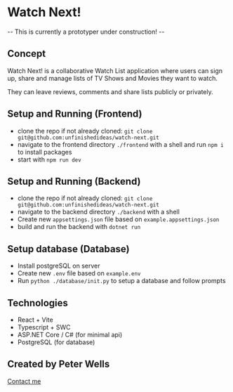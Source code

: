 # Watch Next!

-- This is currently a prototyper under construction! --

## Concept

Watch Next! is a collaborative Watch List application where users can sign up, share and manage lists of TV Shows and Movies they want to watch.

They can leave reviews, comments and share lists publicly or privately.

## Setup and Running (Frontend)

- clone the repo if not already cloned: `git clone git@github.com:unfinishedideas/watch-next.git`
- navigate to the frontend directory `./frontend` with a shell and run `npm i` to install packages
- start with `npm run dev`

## Setup and Running (Backend)

- clone the repo if not already cloned: `git clone git@github.com:unfinishedideas/watch-next.git`
- navigate to the backend directory `./backend` with a shell 
- Create new `appsettings.json` file based on `example.appsettings.json`
- build and run the backend with `dotnet run`

## Setup database (Database)

- Install postgreSQL on server
- Create new `.env` file based on `example.env`
- Run `python ./database/init.py` to setup a database and follow prompts

## Technologies

- React + Vite
- Typescript + SWC
- ASP.NET Core / C# (for minimal api)
- PostgreSQL (for database)

## Created by Peter Wells

[Contact me](petewellspdx@gmail.com)

